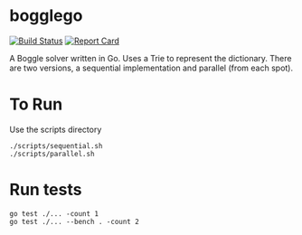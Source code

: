 # bogglego

[![Build Status](https://travis-ci.com/mikehelmick/bogglego.svg?branch=master)](https://travis-ci.com/mikehelmick/bogglego)
[![Report Card](https://goreportcard.com/badge/github.com/mikehelmick/bogglego)](https://goreportcard.com/report/github.com/mikehelmick/bogglego)

A Boggle solver written in Go. Uses a Trie to represent the dictionary.
There are two versions, a sequential implementation and parallel (from each
spot).

# To Run

Use the scripts directory

```
./scripts/sequential.sh
./scripts/parallel.sh
```

# Run tests

```
go test ./... -count 1
go test ./... --bench . -count 2
```
